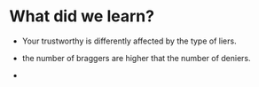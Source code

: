 # What did we learn?

* Your trustworthy is differently affected by the type of liers.
* the number of braggers are higher that the number of deniers. 

* 
